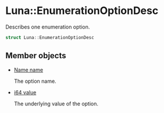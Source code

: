 # Luna::EnumerationOptionDesc
Describes one enumeration option. 

```c++
struct Luna::EnumerationOptionDesc
```

## Member objects
* [Name name](struct_luna_1_1_enumeration_option_desc_1a7082db574ba2d2d69ccafb060398b7d8.md)

    The option name. 

* [i64 value](struct_luna_1_1_enumeration_option_desc_1a3239af10992676646c485fff201b58e2.md)

    The underlying value of the option. 

